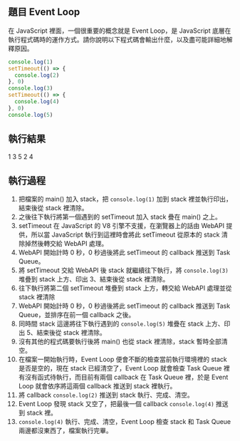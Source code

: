 ## 題目 Event Loop
在 JavaScript 裡面，一個很重要的概念就是 Event Loop，是 JavaScript 底層在執行程式碼時的運作方式。請你說明以下程式碼會輸出什麼，以及盡可能詳細地解釋原因。

```javascript
console.log(1)
setTimeout(() => {
  console.log(2)
}, 0)
console.log(3)
setTimeout(() => {
  console.log(4)
}, 0)
console.log(5)
```

## 執行結果
1
3
5
2
4

## 執行過程
1. 把檔案的 main() 加入 stack，把 `console.log(1)` 加到 stack 裡並執行印出，結束後從 stack 裡清除。
2. 之後往下執行將第一個遇到的 setTimeout 加入 stack 疊在 main() 之上。
3. setTimeout 在 JavaScript 的 V8 引擎不支援，在瀏覽器上的話由 WebAPI 提供，所以當 JavaScript 執行到這裡時會將此 setTimeout 從原本的 stack 清除掉然後轉交給 WebAPI 處理。
4. WebAPI 開始計時 0 秒，0 秒過後將此 setTimeout 的 callback 推送到 Task Queue。
5. 將 setTimeout 交給 WebAPI 後 stack 就繼續往下執行，將 `console.log(3)` 堆疊到 stack 上方、印出 3、結束後從 stack 裡清除。
6. 往下執行將第二個 setTimeout 堆疊到 stack 上方，轉交給 WebAPI 處理並從 stack 裡清除
7. WebAPI 開始計時 0 秒，0 秒過後將此 setTimeout 的 callback 推送到 Task Queue，並排序在前一個 callback 之後。
8. 同時間 stack 這邊將往下執行遇到的 `console.log(5)` 堆疊在 stack 上方、印出 5、結束後從 stack 裡清除。
9. 沒有其他的程式碼要執行後將 main() 也從 stack 裡清除，stack 暫時全部清空。
10. 在檔案一開始執行時，Event Loop 便會不斷的檢查當前執行環境裡的 stack 是否是空的，現在 stack 已經清空了，Event Loop 就會檢查 Task Queue 裡有沒有函式待執行，而目前有兩個 callback 在 Task Queue 裡，於是 Event Loop 就會依序將這兩個 callback 推送到 stack 裡執行。
11. 將 callback `console.log(2)` 推送到 stack 執行、完成、清空。
12. Event Loop 發現 stack 又空了，把最後一個 callback `console.log(4)` 推送到 stack 裡。
13. `console.log(4)` 執行、完成、清空，Event Loop 檢查 stack 和 Task Queue 兩邊都沒東西了，檔案執行完畢。

